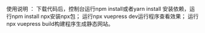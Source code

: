 使用说明 ：
  下载代码后，控制台运行npm install或者yarn install 安装依赖，运行npm install npx安装npx包；
  运行npx vuepress dev运行程序查看效果；
  运行npx vuepress build构建程序生成静态网站。
